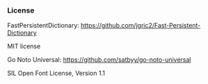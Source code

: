 ### License

FastPersistentDictionary: https://github.com/jgric2/Fast-Persistent-Dictionary

MIT license



Go Noto Universal: https://github.com/satbyy/go-noto-universal

SIL Open Font License, Version 1.1


